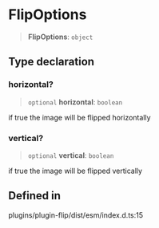 # FlipOptions

> **FlipOptions**: `object`

## Type declaration

### horizontal?

> `optional` **horizontal**: `boolean`

if true the image will be flipped horizontally

### vertical?

> `optional` **vertical**: `boolean`

if true the image will be flipped vertically

## Defined in

plugins/plugin-flip/dist/esm/index.d.ts:15
